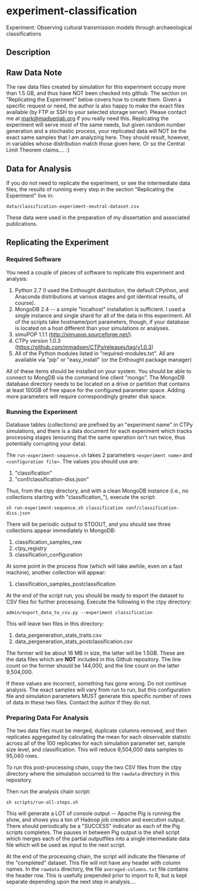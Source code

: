 experiment-classification
=========================

Experiment:  Observing cultural transmission models through archaeological classifications

## Description ##


## Raw Data Note ##

The raw data files created by simulation for this experiment occupy more than 1.5 GB, and thus have NOT been checked into github.  The section on "Replicating the Experiment" below 
covers how to create them.  Given a specific request or need, the author is also happy to 
make the exact files available (by FTP or SSH to your selected storage server).  Please contact me at mark@madsenlab.org if you really need this.  Replicating the experiment will serve most of the same needs, but given random number generation and a stochastic process, your replicated data will NOT be the exact same samples that I am analyzing here.  They should result, however, in variables whose distribution match those given here.  Or so the Central Limit Theorem claims.... :)

## Data for Analysis ##

If you do not need to replicate the experiment, or see the intermediate data files, the results of running every step in the section "Replicating the Experiment" live in:

`data/classification-experiment-neutral-dataset.csv`

These data were used in the preparation of my dissertation and associated publications.  


## Replicating the Experiment ##

### Required Software ###

You need a couple of pieces of software to replicate this experiment and analysis:

1.  Python 2.7 (I used the Enthought distribution, the default CPython, and Anaconda distributions at various stages and got identical results, of course).
1.  MongoDB 2.4 -- a simple "localhost" installation is sufficient.  I used a single instance and single shard for all of the data in this experiment.  All of the scripts take hostname/port parameters, though, if your database is located on a host different than your simulations or analyses.  
1.  simuPOP 1.1.1 (http://simupop.sourceforge.net/).  
1.  CTPy version 1.0.3 (https://github.com/mmadsen/CTPy/releases/tag/v1.0.3)
1.  All of the Python modules listed in "required-modules.txt".  All are available via "pip" or "easy_install" (or the Enthought package manager)

All of these items should be installed on your system.  You should be able to connect to MongDB via the command line client "mongo".  The MongoDB database directory needs to be located on a drive or partition that contains at least 100GB of free space for the configured parameter space.  Adding more parameters will require correspondingly greater disk space.  

### Running the Experiment ###

Database tables (collections) are prefixed by an "experiment name" in CTPy simulations, and there is a data document for each experiment which tracks processing stages (ensuring that the same operation isn't run twice, thus potentially corrupting your data).  

The `run-experiment-sequence.sh` takes 2 parameters `<experiment name>` and `<configuration file>`.  The values you should use are:

1.  "classification"
2.  "conf/classification-diss.json"

Thus, from the ctpy directory, and with a clean MongoDB instance (i.e., no collections starting with "classification_"), execute the script:

`sh run-experiment-sequence.sh classification conf/classification-diss.json`

There will be periodic output to STDOUT, and you should see three collections appear immediately in MongoDB:

1.  classification_samples_raw
1.  ctpy_registry
1.  classification_configuration

At some point in the process flow (which will take awhile, even on a fast machine), another collection will appear:

1.  classification_samples_postclassification

At the end of the script run, you should be ready to export the dataset to CSV files for further processing.  Execute the following in the ctpy directory:

`admin/export_data_to_csv.py --experiment classification`

This will leave two files in this directory:

1.  data_pergeneration_stats_traits.csv
1.  data_pergeneration_stats_postclassification.csv

The former will be about 16 MB in size, the latter will be 1.5GB.  These are the data files which are **NOT** included in this Github repository.  The line count on the former should be 144,000, and the line count on the latter 9,504,000.  

If these values are incorrect, something has gone wrong.  Do not continue analysis.  The exact samples will vary from run to run, but this configuration file and simulation parameters MUST generate this specific number of rows of data in these two files.  Contact the author if they do not.  


### Preparing Data For Analysis ###

The two data files must be merged, duplicate columns removed, and then replicates aggregated by calculating the mean for each observable statistic across all of the 100 replicates for each simulation parameter set, sample size level, and classification.  This will reduce 9,504,000 data samples to 95,040 rows.  

To run this post-processing chain, copy the two CSV files from the ctpy directory where the simulation occurred to the `rawdata` directory in this repository.  

Then run the analysis chain script:

`sh scripts/run-all-steps.sh`

This will generate a LOT of console output -- Apache Pig is running the show, and shows you a ton of Hadoop job creation and execution output.  There should periodically be a "SUCCESS" indicator as each of the Pig scripts completes.  The pauses in between Pig output is the shell script which merges each of the partial outputfiles into a single intermediate data file which will be used as input to the next script.  

At the end of the processing chain, the script will indicate the filename of the "completed" dataset.  This file will not have any header with column names.  In the `rawdata` directory, the file `averaged-columns.txt` file contains the header row.  This is usefully prepended prior to import to R, but is kept separate depending upon the next step in analysis....



